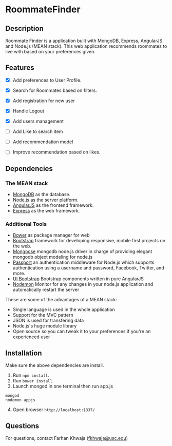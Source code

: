 # RoommateFinder

## Description

Roommate Finder is a application built with MongoDB, Express, AngularJS and Node.js (MEAN stack). This web application recommends roommates to live with based on your preferences given.

## Features

- [x] Add preferences to User Profile.
- [x] Search for Roommates based on filters.
- [x] Add registration for new user
- [x] Handle Logout
- [x] Add users management
- [ ] Add Like to search item
- [ ] Add recommendation model
- [ ] Improve recommendation based on likes.


## Dependencies

### The MEAN stack

* [MongoDB](http://www.mongodb.org/) as the database.
* [Node.js](http://nodejs.org/) as the server platform.
* [AngularJS](https://angularjs.org/) as the frontend framework.
* [Express](http://expressjs.com/) as the web framework.

### Additional Tools

* [Bower](http://bower.io/) as package manager for web
* [Bootstrap](http://getbootstrap.com/) framework for developing responsive, mobile first projects on the web.
* [Mongoose](http://mongoosejs.com/) mongodb node.js driver in charge of providing elegant mongodb object modeling for node.js
* [Passport](http://passportjs.org/) an authentication middleware for Node.js which supports authentication using a username and password, Facebook, Twitter, and more.
* [UI Bootstrap](http://angular-ui.github.io/bootstrap/) Bootstrap components written in pure AngularJS
* [Nodemon](https://github.com/remy/nodemon) Monitor for any changes in your node.js application and automatically restart the server


These are some of the advantages of a MEAN stack:

- Single language is used in the whole application
- Support for the MVC pattern
- JSON is used for transfering data
- Node.js's huge module library
- Open source so you can tweak it to your preferences if you're an experienced user

## Installation

Make sure the above dependencies are install. 

1. Run <code>npm install</code>.
2. Run <code>bower install</code>.
3. Launch mongod in one terminal then run app.js
````
mongod
nodemon appjs
````
4. Open browser `http://localhost:1337/`

## Questions

For questions, contact Farhan Khwaja (fkhwaja@usc.edu)

